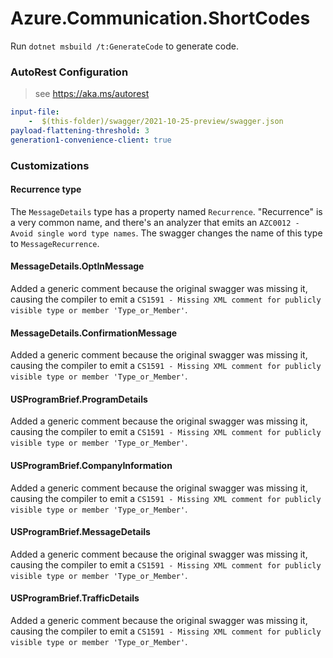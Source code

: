 # Azure.Communication.ShortCodes

Run `dotnet msbuild /t:GenerateCode` to generate code.

### AutoRest Configuration
> see https://aka.ms/autorest
``` yaml
input-file:
    -  $(this-folder)/swagger/2021-10-25-preview/swagger.json
payload-flattening-threshold: 3
generation1-convenience-client: true
```

### Customizations
#### Recurrence type
The `MessageDetails` type has a property named `Recurrence`. "Recurrence" is a very common name, and there's an analyzer that emits an `AZC0012 - Avoid single word type names`. The swagger changes the name of this type to `MessageRecurrence`.

#### MessageDetails.OptInMessage
Added a generic comment because the original swagger was missing it, causing the compiler to emit a `CS1591 - Missing XML comment for publicly visible type or member 'Type_or_Member'`.

#### MessageDetails.ConfirmationMessage
Added a generic comment because the original swagger was missing it, causing the compiler to emit a `CS1591 - Missing XML comment for publicly visible type or member 'Type_or_Member'`.

#### USProgramBrief.ProgramDetails
Added a generic comment because the original swagger was missing it, causing the compiler to emit a `CS1591 - Missing XML comment for publicly visible type or member 'Type_or_Member'`.

#### USProgramBrief.CompanyInformation
Added a generic comment because the original swagger was missing it, causing the compiler to emit a `CS1591 - Missing XML comment for publicly visible type or member 'Type_or_Member'`.

#### USProgramBrief.MessageDetails
Added a generic comment because the original swagger was missing it, causing the compiler to emit a `CS1591 - Missing XML comment for publicly visible type or member 'Type_or_Member'`.

#### USProgramBrief.TrafficDetails
Added a generic comment because the original swagger was missing it, causing the compiler to emit a `CS1591 - Missing XML comment for publicly visible type or member 'Type_or_Member'`.
